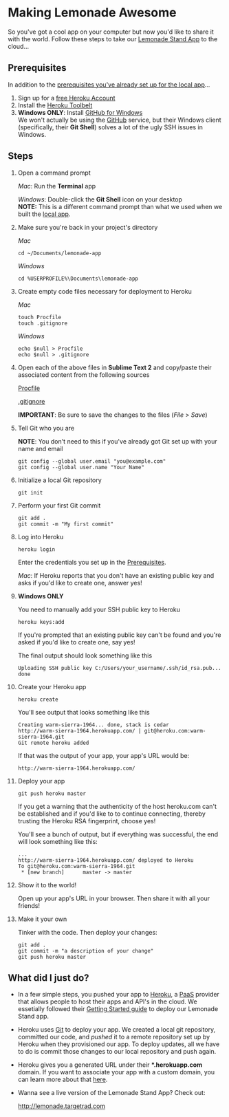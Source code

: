 # Making Lemonade Awesome

So you've got a cool app on your computer but now you'd like to share it with the world.  Follow these steps to take our [Lemonade Stand App](https://github.com/TargetRAD/lemonade-app) to the cloud...

## Prerequisites

In addition to the [prerequisites you've already set up for the local app](https://github.com/TargetRAD/lemonade-app#prerequisites)...

1. Sign up for a [free Heroku Account](https://id.heroku.com/signup/www-header)
1. Install the [Heroku Toolbelt](https://toolbelt.heroku.com/)
1. **Windows ONLY**: Install [GitHub for Windows](https://windows.github.com/)  
We won't actually be using the [GitHub](http://github.com) service, but their Windows client (specifically, their **Git Shell**) solves a lot of the ugly SSH issues in Windows.

## Steps

1. Open a command prompt

   *Mac*: Run the **Terminal** app

   *Windows*: Double-click the **Git Shell** icon on your desktop  
   **NOTE:** This is a different command prompt than what we used when we built the [local app](https://github.com/TargetRAD/lemonade-app).

1. Make sure you're back in your project's directory

    *Mac*
    ```
    cd ~/Documents/lemonade-app
    ```

    *Windows*
    ```
    cd %USERPROFILE%\Documents\lemonade-app
    ```

1. Create empty code files necessary for deployment to Heroku

    *Mac*
    ```
    touch Procfile
    touch .gitignore
    ```

    *Windows*
    ```
    echo $null > Procfile
    echo $null > .gitignore
    ```

1. Open each of the above files in **Sublime Text 2** and copy/paste their associated content from the following sources

    [Procfile](/Procfile)

    [.gitignore](/.gitignore)

    **IMPORTANT**: Be sure to save the changes to the files (*File* > *Save*)

1. Tell Git who you are

    **NOTE**: You don't need to this if you've already got Git set up with your name and email

    ```
    git config --global user.email "you@example.com"
    git config --global user.name "Your Name"
    ```

1. Initialize a local Git repository

    ```
    git init
    ```

1. Perform your first Git commit

    ```
    git add .
    git commit -m "My first commit"
    ```

1. Log into Heroku

    ```
    heroku login
    ```

    Enter the credentials you set up in the [Prerequisites](#prerequisites).

    *Mac*: If Heroku reports that you don't have an existing public key and asks if you'd like to create one, answer yes!

1. **Windows ONLY**  

    You need to manually add your SSH public key to Heroku

    ```
    heroku keys:add
    ```

    If you're prompted that an existing public key can't be found and you're asked if you'd like to create one, say yes!

    The final output should look something like this

    ```
    Uploading SSH public key C:/Users/your_username/.ssh/id_rsa.pub... done
    ```

1. Create your Heroku app

    ```
    heroku create
    ```

    You'll see output that looks something like this

    ```
    Creating warm-sierra-1964... done, stack is cedar
    http://warm-sierra-1964.herokuapp.com/ | git@heroku.com:warm-sierra-1964.git
    Git remote heroku added
    ```

    If that was the output of your app, your app's URL would be:

    `http://warm-sierra-1964.herokuapp.com/`

1. Deploy your app

    ```
    git push heroku master
    ```

    If you get a warning that the authenticity of the host heroku.com can't be established and if you'd like to to continue connecting, thereby trusting the Heroku RSA fingerprint, choose yes!

    You'll see a bunch of output, but if everything was successful, the end will look something like this:

    ```
    ...
    http://warm-sierra-1964.herokuapp.com/ deployed to Heroku
    To git@heroku.com:warm-sierra-1964.git
     * [new branch]      master -> master
    ```

1. Show it to the world!

    Open up your app's URL in your browser.  Then share it with all your friends!

1. Make it your own

    Tinker with the code.  Then deploy your changes:

    ```
    git add .
    git commit -m "a description of your change"
    git push heroku master
    ```

## What did I just do?

* In a few simple steps, you pushed your app to [Heroku](http://heroku.com), a [PaaS](http://en.wikipedia.org/wiki/Platform_as_a_service) provider that allows people to host their apps and API's in the cloud.  We essetially followed their [Getting Started guide](https://devcenter.heroku.com/articles/quickstart) to deploy our Lemonade Stand app.

* Heroku uses [Git](http://git-scm.com/) to deploy your app.  We created a local git repository, committed our code, and *pushed* it to a remote repository set up by Heroku when they provisioned our app.  To deploy updates, all we have to do is commit those changes to our local repository and push again.

* Heroku gives you a generated URL under their __*.herokuapp.com__ domain.  If you want to associate your app with a custom domain, you can learn more about that [here](https://devcenter.heroku.com/articles/custom-domains).

* Wanna see a live version of the Lemonade Stand App?  Check out:

    http://lemonade.targetrad.com
